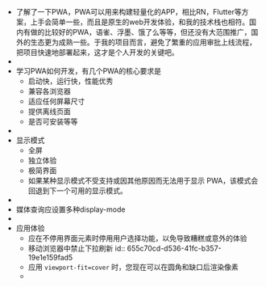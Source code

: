 - 了解了一下PWA，PWA可以用来构建轻量化的APP，相比RN，Flutter等方案，上手会简单一些，而且是原生的web开发体验，和我的技术栈也相符。国内有做的比较好的PWA，语雀、浮墨、饿了么等等，但还没有大范围推广，国外的生态更为成熟一些。于我的项目而言，避免了繁重的应用审批上线流程，把项目快速地部署起来，这才是个人开发的关键吧。
-
- 学习PWA如何开发，有几个PWA的核心要求是
	- 启动快，运行快，性能优秀
	- 兼容各浏览器
	- 适应任何屏幕尺寸
	- 提供离线页面
	- 是否可安装等等
-
- 显示模式
	- 全屏
	- 独立体验
	- 极简界面
	- 如果某种显示模式不受支持或因其他原因而无法用于显示 PWA，该模式会回退到下一个可用的显示模式。
-
- 媒体查询应设置多种display-mode
-
- 应用体验
	- 应在不停用界面元素时停用用户选择功能，以免导致糟糕或意外的体验
	- 移动浏览器中禁止下拉刷新
	  id:: 655c70cd-d536-41fc-b357-19e1e159fad5
	- 应用 `viewport-fit=cover` 时，您现在可以在圆角和缺口后渲染像素
	-